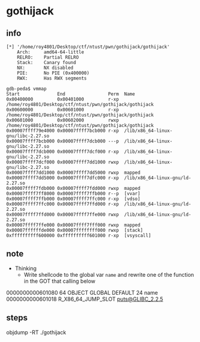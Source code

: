 # gothijack

## info

```
[*] '/home/roy4801/Desktop/ctf/ntust/pwn/gothijack/gothijack'
    Arch:     amd64-64-little
    RELRO:    Partial RELRO
    Stack:    Canary found
    NX:       NX disabled
    PIE:      No PIE (0x400000)
    RWX:      Has RWX segments
```

```
gdb-peda$ vmmap
Start              End                Perm	Name
0x00400000         0x00401000         r-xp	/home/roy4801/Desktop/ctf/ntust/pwn/gothijack/gothijack
0x00600000         0x00601000         r-xp	/home/roy4801/Desktop/ctf/ntust/pwn/gothijack/gothijack
0x00601000         0x00602000         rwxp	/home/roy4801/Desktop/ctf/ntust/pwn/gothijack/gothijack
0x00007ffff79e4000 0x00007ffff7bcb000 r-xp	/lib/x86_64-linux-gnu/libc-2.27.so
0x00007ffff7bcb000 0x00007ffff7dcb000 ---p	/lib/x86_64-linux-gnu/libc-2.27.so
0x00007ffff7dcb000 0x00007ffff7dcf000 r-xp	/lib/x86_64-linux-gnu/libc-2.27.so
0x00007ffff7dcf000 0x00007ffff7dd1000 rwxp	/lib/x86_64-linux-gnu/libc-2.27.so
0x00007ffff7dd1000 0x00007ffff7dd5000 rwxp	mapped
0x00007ffff7dd5000 0x00007ffff7dfc000 r-xp	/lib/x86_64-linux-gnu/ld-2.27.so
0x00007ffff7fdb000 0x00007ffff7fdd000 rwxp	mapped
0x00007ffff7ff8000 0x00007ffff7ffb000 r--p	[vvar]
0x00007ffff7ffb000 0x00007ffff7ffc000 r-xp	[vdso]
0x00007ffff7ffc000 0x00007ffff7ffd000 r-xp	/lib/x86_64-linux-gnu/ld-2.27.so
0x00007ffff7ffd000 0x00007ffff7ffe000 rwxp	/lib/x86_64-linux-gnu/ld-2.27.so
0x00007ffff7ffe000 0x00007ffff7fff000 rwxp	mapped
0x00007ffffffde000 0x00007ffffffff000 rwxp	[stack]
0xffffffffff600000 0xffffffffff601000 r-xp	[vsyscall]
```

## note

* Thinking
  * Write shellcode to the global var `name` and rewrite one of the function in the GOT that calling below

0000000000601080    64 OBJECT  GLOBAL DEFAULT   24 name
0000000000601018 R_X86_64_JUMP_SLOT  puts@GLIBC_2.2.5

## steps

objdump -RT ./gothijack
